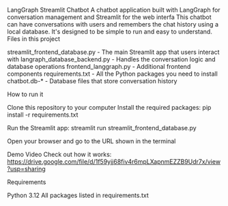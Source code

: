 LangGraph Streamlit Chatbot
A chatbot application built with LangGraph for conversation management and Streamlit for the web interfa
This chatbot can have conversations with users and remembers the chat history using a local database. It's designed to be simple to run and easy to understand.
Files in this project

streamlit_frontend_database.py - The main Streamlit app that users interact with
langraph_database_backend.py - Handles the conversation logic and database operations
frontend_langgraph.py - Additional frontend components
requirements.txt - All the Python packages you need to install
chatbot.db-* - Database files that store conversation history


How to run it 

Clone this repository to your computer
Install the required packages:
pip install -r requirements.txt

Run the Streamlit app:
streamlit run streamlit_frontend_database.py

Open your browser and go to the URL shown in the terminal 

Demo Video
Check out how it works: https://drive.google.com/file/d/1f59yjj68fiv4r6mpLXapnmEZZB9Udr7x/view?usp=sharing

Requirements

Python 3.12
All packages listed in requirements.txt
